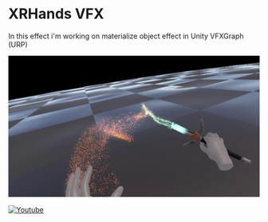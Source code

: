 # XRHands VFX

In this effect i'm working on materialize object effect in Unity VFXGraph (URP)

![alt text](https://github.com/DanielBrud/XRHands/blob/mainLocal/Images/Unity%20VFX%20Sword%20Materiazlie.png)

[![Youtube](http://img.youtube.com/vi/YOUTUBE_VIDEO_ID_HERE/0.jpg)](https://www.youtube.com/watch?v=MVDNCIM96BE&ab_channel=DanielBrud)
